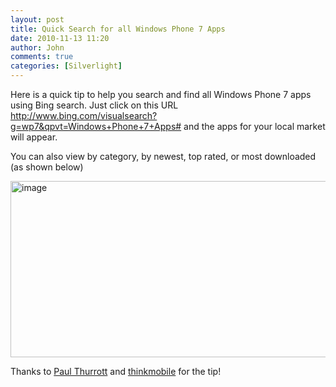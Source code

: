 ```yaml
---
layout: post
title: Quick Search for all Windows Phone 7 Apps
date: 2010-11-13 11:20
author: John
comments: true
categories: [Silverlight]
---
```

<p>Here is a quick tip to help you search and find all Windows Phone 7 apps using Bing search. Just click on this URL <a title="http://www.bing.com/visualsearch?g=wp7&amp;qpvt=Windows+Phone+7+Apps#" href="http://www.bing.com/visualsearch?g=wp7&amp;qpvt=Windows+Phone+7+Apps#">http://www.bing.com/visualsearch?g=wp7&amp;qpvt=Windows+Phone+7+Apps#</a> and the apps for your local market will appear.</p>  <p>You can also view by category, by newest, top rated, or most downloaded (as shown below)</p>  <p><a href="http://images.johnpapa.net/wp-content/uploads/files/media/image/Windows-Live-Writer/Quick-Search-for-all-Windows-Phone-7-App_7483/image_4.png"><img style="background-image: none; border-bottom: 0px; border-left: 0px; padding-left: 0px; padding-right: 0px; display: inline; border-top: 0px; border-right: 0px; padding-top: 0px" title="image" border="0" alt="image" src="http://images.johnpapa.net/wp-content/uploads/files/media/image/Windows-Live-Writer/Quick-Search-for-all-Windows-Phone-7-App_7483/image_thumb_1.png" width="589" height="282" /></a></p>  <p>Thanks to <a href="http://windowsphonesecrets.com/2010/11/11/great-way-to-view-available-windows-phone-7-apps/">Paul Thurrott</a> and <a href="http://www.mediabistro.com/thinkmobile/browse-windows-phone-apps-without-zune-desktop_b8451">thinkmobile</a> for the tip!</p>

